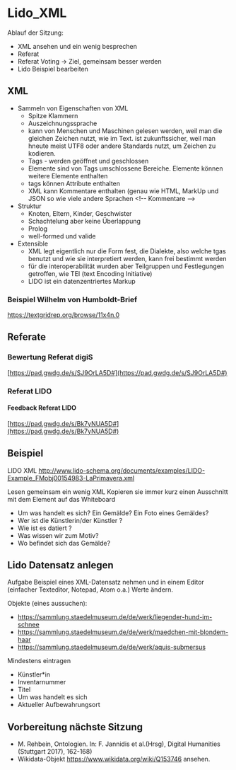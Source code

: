 # Lido_XML

Ablauf der Sitzung: 

* XML ansehen und ein wenig besprechen
* Referat 
* Referat Voting -> Ziel, gemeinsam besser werden 
* Lido Beispiel bearbeiten

## XML

* Sammeln von Eigenschaften von XML 
  * Spitze Klammern
  * Auszeichnungssprache
  * kann von Menschen und Maschinen gelesen werden, weil man die gleichen Zeichen nutzt, wie im Text. ist zukunftssicher, weil man hneute meist UTF8 oder andere Standards nutzt, um Zeichen zu kodieren. 
  * Tags - werden geöffnet und geschlossen
  * Elemente sind von Tags umschlossene Bereiche. Elemente können weitere Elemente enthalten
  * tags können Attribute enthalten
  * XML kann Kommentare enthalten (genau wie HTML, MarkUp und JSON so wie viele andere Sprachen \<!-- Kommentare -->
* Struktur
  * Knoten, Eltern, Kinder, Geschwister
  * Schachtelung aber keine Überlappung
  * Prolog
  * well-formed und valide
* Extensible
  * XML legt eigentlich nur die Form fest, die Dialekte, also welche tgas benutzt und wie sie interpretiert werden, kann frei bestimmt werden
  * für die interoperabilität wurden aber Teilgruppen und Festlegungen getroffen, wie TEI (text Encoding Initiative) 
  * LIDO ist ein datenzentriertes Markup

### Beispiel Wilhelm von Humboldt-Brief

<https://textgridrep.org/browse/11x4n.0>



## Referate

### Bewertung Referat digiS
[https://pad.gwdg.de/s/SJ9OrLA5D#](https://pad.gwdg.de/s/SJ9OrLA5D#)
### Referat LIDO
#### Feedback Referat LIDO
[https://pad.gwdg.de/s/Bk7yNUA5D#](https://pad.gwdg.de/s/Bk7yNUA5D#)


## Beispiel

LIDO XML
<http://www.lido-schema.org/documents/examples/LIDO-Example_FMobj00154983-LaPrimavera.xml>

Lesen gemeinsam ein wenig XML
Kopieren sie immer kurz einen Ausschnitt mit dem Element auf das Whiteboard

* Um was handelt es sich? Ein Gemälde? Ein Foto eines Gemäldes?
* Wer ist die Künstlerin/der Künstler ?
* Wie ist es datiert ?
* Was wissen wir zum Motiv?
* Wo befindet sich das Gemälde?

## Lido Datensatz anlegen

Aufgabe Beispiel eines XML-Datensatz nehmen und in einem Editor (einfacher Texteditor, Notepad, Atom o.a.) Werte ändern.

Objekte (eines aussuchen):

* <https://sammlung.staedelmuseum.de/de/werk/liegender-hund-im-schnee>
* <https://sammlung.staedelmuseum.de/de/werk/maedchen-mit-blondem-haar>
* <https://sammlung.staedelmuseum.de/de/werk/aquis-submersus>

Mindestens eintragen

* Künstler\*in
* Inventarnummer
* Titel
* Um was handelt es sich
* Aktueller Aufbewahrungsort

## Vorbereitung nächste Sitzung

* M. Rehbein, Ontologien. In: F. Jannidis et al.(Hrsg), Digital Humanities (Stuttgart 2017), 162-168)
* Wikidata-Objekt <https://www.wikidata.org/wiki/Q153746> ansehen.


